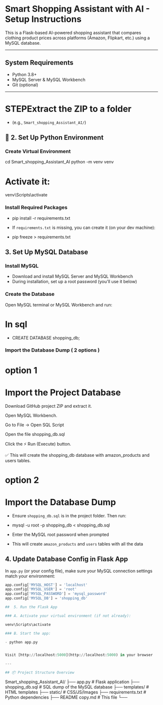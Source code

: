 # Smart Shopping Assistant with AI - Setup Instructions


This is a Flask-based AI-powered shopping assistant that compares clothing product prices across platforms (Amazon, Flipkart, etc.) using a MySQL database.

---

## System Requirements

- Python 3.8+
- MySQL Server & MySQL Workbench
- Git (optional)

---


# STEPExtract the ZIP to a folder 

- (e.g., `Smart_shopping_Assistant_AI/`)


## 🐍 2. Set Up Python Environment

###  Create Virtual Environment 


cd Smart_shopping_Assistant_AI
python -m venv venv

# Activate it:

venv\Scripts\activate

###  Install Required Packages


- pip install -r requirements.txt

- If `requirements.txt` is missing, you can create it (on your dev machine):

- pip freeze > requirements.txt


##  3. Set Up MySQL Database

###  Install MySQL
- Download and install MySQL Server and MySQL Workbench
- During installation, set up a root password (you'll use it below)


###  Create the Database
Open MySQL terminal or MySQL Workbench and run:

# In sql

- CREATE DATABASE shopping_db;


###  Import the Database Dump ( 2 options )

# option 1 


# Import the Project Database

Download GitHub project ZIP and extract it.

Open MySQL Workbench.

Go to File → Open SQL Script

Open the file shopping_db.sql

Click the ⚡ Run (Execute) button.

✅ This will create the shopping_db database with amazon_products and users tables. 

# option 2 

# Import the Database Dump

- Ensure `shopping_db.sql` is in the project folder. Then run:


- mysql -u root -p shopping_db < shopping_db.sql

- Enter the MySQL root password when prompted
- This will create `amazon_products` and `users` tables with all the data


## 4. Update Database Config in Flask App

In `app.py` (or your config file), make sure your MySQL connection settings match your environment:

```python
app.config['MYSQL_HOST'] = 'localhost'
app.config['MYSQL_USER'] = 'root'
app.config['MYSQL_PASSWORD'] = 'mysql_password' 
app.config['MYSQL_DB'] = 'shopping_db'

##  5. Run the Flask App

### A. Activate your virtual environment (if not already):

venv\Scripts\activate

### B. Start the app:

- python app.py


Visit [http://localhost:5000](http://localhost:5000) in your browser 

---

## 📦 Project Structure Overview
```
Smart_shopping_Assistant_AI/
├── app.py                # Flask application
├── shopping_db.sql       # SQL dump of the MySQL database
├── templates/            # HTML templates
├── static/               # CSS/JS/Images
├── requirements.txt      # Python dependencies
├── README copy.md             # This file
└── 

